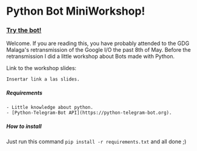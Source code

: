 # Python Bot MiniWorkshop!

### [Try the bot!](https://t.me/gdgio_bot)

Welcome. If you are reading this, you have probably attended to the GDG Malaga's retransmission of the Google I/O the past
8th of May. Before the retransmission I did a little workshop about Bots made with Python.

Link to the workshop slides:
```
Insertar link a las slides.
```

##### Requirements
    - Little knowledge about python.
    - [Python-Telegram-Bot API](https://python-telegram-bot.org).


##### How to install
Just run this command ` pip install -r requirements.txt ` and all done ;)

